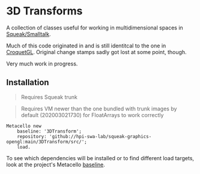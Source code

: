 # 3D Transforms
A collection of classes useful for working in multidimensional spaces in [Squeak/Smalltalk].

Much of this code originated in and is still identitcal to the one in [CroquetGL]. Original change stamps sadly got lost at some point, though.

Very much work in progress.

## Installation
> Requires Squeak trunk

> Requires VM newer than the one bundled with trunk images by default (202003021730) for FloatArrays to work correctly

```smalltalk
Metacello new
	baseline: '3DTransform';
	repository: 'github://hpi-swa-lab/squeak-graphics-opengl:main/3DTransform/src/';
	load.
```

To see which dependencies will be installed or to find different load targets, look at the project's Metacello [baseline](./src/BaselineOf3DTransform/BaselineOf3DTransform.class.st).

<!-- references -->
[Squeak/Smalltalk]: https://squeak.org
[CroquetGL]: http://www.squeaksource.com/CroquetGL.html